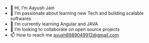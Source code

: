 - 👋 Hi, I’m Aayush Jain
- 👀 I’m passionate about learning new Tech and building scalable softwares
- 🌱 I’m currently learning Angular and JAVA
- 💞️ I’m looking to collaborate on open source projects
- 📫 How to reach me ayush8989049912@gmail.com

<!---
aayush89890/aayush89890 is a ✨ special ✨ repository because its `README.md` (this file) appears on your GitHub profile.
You can click the Preview link to take a look at your changes.
--->
